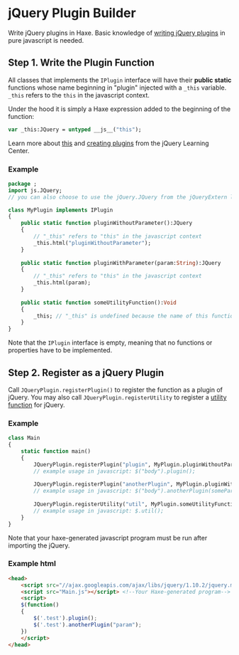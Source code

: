 jQuery Plugin Builder
=====================

Write jQuery plugins in Haxe. Basic knowledge of [writing jQuery plugins][jquery-plugin] in pure javascript is needed. 

## Step 1. Write the Plugin Function

All classes that implements the ```IPlugin``` interface will have their 
**public static** functions whose name beginning in "plugin" injected with a ```_this``` variable.
```_this``` refers to the ```this``` in the javascript context.

Under the hood it is simply a Haxe expression added to the beginning of the function: 
```haxe
var _this:JQuery = untyped __js__("this");
```
Learn more about [this][jquery-this] and [creating plugins][jquery-plugin] from the jQuery Learning Center.

### Example

```haxe
package ;
import js.JQuery;
// you can also choose to use the jQuery.JQuery from the jQueryExtern library

class MyPlugin implements IPlugin
{
	public static function pluginWithoutParameter():JQuery
	{
		// "_this" refers to "this" in the javascript context
		_this.html("pluginWithoutParameter");		
	}
	
	public static function pluginWithParameter(param:String):JQuery
	{
		// "_this" refers to "this" in the javascript context
		_this.html(param);		
	}
	
	public static function someUtilityFunction():Void
	{
		_this; // "_this" is undefined because the name of this function does not start with "plugin"	
	}
}
```
Note that the ```IPlugin``` interface is empty, meaning that no functions or properties have to be implemented.

## Step 2. Register as a jQuery Plugin

Call ```JQueryPlugin.registerPlugin()``` to register the function as a plugin of jQuery. 
You may also call ```JQueryPlugin.registerUtility``` to register a [utility function][jquery-utility] for jQuery.

### Example

```haxe
class Main
{
	static function main() 
	{
		JQueryPlugin.registerPlugin("plugin", MyPlugin.pluginWithoutParameter);
		// example usage in javascript: $("body").plugin();
		
		JQueryPlugin.registerPlugin("anotherPlugin", MyPlugin.pluginWithParameter); 
		// example usage in javascript: $("body").anotherPlugin(someParameter);
		
		JQueryPlugin.registerUtility("util", MyPlugin.someUtilityFunction); 
		// example usage in javascript: $.util();		
	}
}
```

Note that your haxe-generated javascript program must be run after importing the jQuery.

### Example html
```html
<head>	
	<script src="//ajax.googleapis.com/ajax/libs/jquery/1.10.2/jquery.min.js"></script>
	<script src="Main.js"></script> <!--Your Haxe-generated program-->
	<script>	
	$(function()
	{		
		$('.test').plugin();
		$('.test').anotherPlugin("param");
	})	
	</script>	
</head>
```

[jquery-this]: https://learn.jquery.com/javascript-101/this-keyword/
[jquery-utility]: https://learn.jquery.com/using-jquery-core/utility-methods/
[jquery-plugin]: http://learn.jquery.com/plugins/basic-plugin-creation/